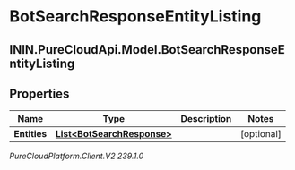 # BotSearchResponseEntityListing

## ININ.PureCloudApi.Model.BotSearchResponseEntityListing

## Properties

|Name | Type | Description | Notes|
|------------ | ------------- | ------------- | -------------|
| **Entities** | [**List&lt;BotSearchResponse&gt;**](BotSearchResponse) |  | [optional] |



_PureCloudPlatform.Client.V2 239.1.0_
